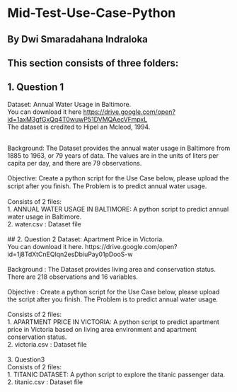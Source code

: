 # Mid-Test-Use-Case-Python
## By Dwi Smaradahana Indraloka

## This section consists of three folders:

## 1. Question 1
Dataset: Annual Water Usage in Baltimore.
<br>
You can download it here https://drive.google.com/open?id=1axM3gfGxQq4T0wuwP51DVMQAecVFmpxL
<br>
The dataset is credited to Hipel an Mcleod, 1994.
<br>

<br>
Background: The Dataset provides the annual water usage in Baltimore from 1885 to 1963, or 79 years of data. The values are in the units of liters per capita per day, and there are 79 observations.
<br>

<br>
Objective: Create a python script for the Use Case below, please upload the script after you ﬁnish. The Problem is to predict annual water usage.
<br>

<br>
Consists of 2 files:
<br>
1. ANNUAL WATER USAGE IN BALTIMORE: A python script to predict annual water usage in Baltimore.
<br>
2. water.csv : Dataset file
<br>

<br>
## 2. Question 2
Dataset: Apartment Price in Victoria.
<br>
You can download it here. https://drive.google.com/open?id=1j8TdXtCnEQlqn2esDbiuPay01pDooS-w 
<br>

<br>
Background : The Dataset provides living area and conservation status. There are 218 observations and 16 variables.
<br>

<br>
Objective : Create a python script for the Use Case below, please upload the script after you finish. The Problem is to predict annual water usage.
<br>

<br>
Consists of 2 files:
<br>
1. APARTMENT PRICE IN VICTORIA: A python script to predict apartment price in Victoria based on living
area environment and apartment conservation status.
<br>
2. victoria.csv : Dataset file
<br>
<br>
3. Question3
<br>
Consists of 2 files:
<br>
1. TITANIC DATASET: A python script to explore the titanic passenger data.
<br>
2. titanic.csv : Dataset file
